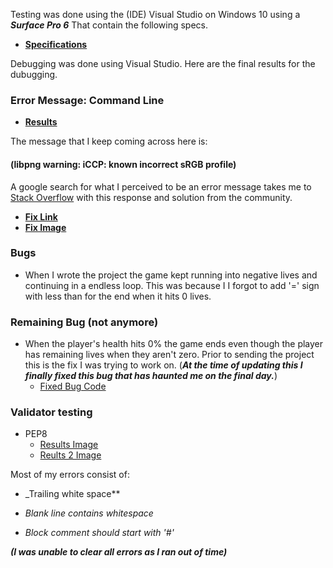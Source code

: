 Testing was done using the (IDE) Visual Studio on Windows 10 using a _**Surface Pro 6**_ That contain the following specs.

-   [**Specifications**](readme-files/pc-specs.jpg)

 Debugging was done using Visual Studio. Here are the final results for the dubugging.

 ### Error Message: Command Line

- [**Results**](readme-files/debug-results.jpg)

The message that I keep coming across here is: 
#### (**libpng warning: iCCP: known incorrect sRGB profile**)

A google search for what I perceived to be an error message takes me to [Stack Overflow](https://stackoverflow.com/) with this response and solution from the community.

- [**Fix Link**](https://stackoverflow.com/questions/22745076/libpng-warning-iccp-known-incorrect-srgb-profile)
- [**Fix Image**](readme-files/warning-ms.jpg)

### Bugs

* When I wrote the project the game kept running into negative lives and continuing in a endless loop. This was because I I forgot to add '=' sign with less than for the end when it hits 0 lives.

### Remaining Bug (not anymore)

* When the player's health hits 0% the game ends even though the player has remaining lives when they aren't zero. Prior to sending the project this is the fix I was trying to work on. (_**At the time of updating this I finally fixed this bug that has haunted me on the final day.**_)
    * [Fixed Bug Code](readme-files/fixed-health-bug.jpg)

### Validator testing

* PEP8
    * [Results Image](readme-files/PEP8-results.jpg)
    * [Reults 2 Image](readme-files/PEP8-results2.jpg)

Most of my errors consist of:
    
* _Trailing white space**
    
* _Blank line contains whitespace_
    
* _Block comment should start with '#'_

_**(I was unable to clear all errors as I ran out of time)**_